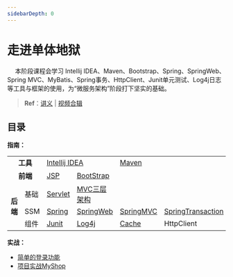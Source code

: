 ```yaml
---
sidebarDepth: 0
---
```

# 走进单体地狱

​	　本阶段课程会学习 Intellij IDEA、Maven、Bootstrap、Spring、SpringWeb、Spring MVC、MyBatis、Spring事务、HttpClient、Junit单元测试、Log4j日志 等工具与框架的使用，为“微服务架构”阶段打下坚实的基础。

> **Ref**：[讲义](https://www.funtl.com/zh/guide/%E8%B5%B0%E5%90%91%E5%8D%95%E4%BD%93%E5%9C%B0%E7%8B%B1.html) | [视频合辑](https://www.bilibili.com/video/av29299488) 



## 目录

**指南：**

<table>
    <tr>
        <td colspan="2" align="center"><b>工具</b></td> 
        <td colspan="2" ><a href="./idea.html" target="_blank">Intellij IDEA</a></td> 
        <td><a href="./maven.html" target="_blank">Maven</a></td>
        <td></td> 
        <td></td> 
   </tr>
   <tr>
        <td colspan="2" align="center"><b>前端</b></td> 
        <td><a href="./jsp.html" target="_blank">JSP</a></td>
        <td><a href="./bootstrap.html" target="_blank">BootStrap</a></td>
        <td></td> 
        <td></td> 
        <td></td> 
   </tr>
    <tr>
        <td rowspan="3"><b>后端</b></td>    
        <td>基础</td>
        <td ><a href="./servlet.html" target="_blank">Servlet</a></td>  
        <td ><a href="./mvc.html" target="_blank">MVC三层架构</a></td>  
        <td></td> 
        <td></td> 
        <td></td> 
    </tr>
    <tr>
    	<td>SSM</td>
        <td><a href="./spring.html" target="_blank">Spring</a></td>
        <td><a href="./springweb.html" target="_blank">SpringWeb</a></td>  
        <td><a href="./springmvc.html" target="_blank">SpringMVC</a></td>  
        <td><a href="./springtransaction.html" target="_blank">SpringTransaction</a></td>  
        <td><a href="./mybatis.html" target="_blank">Mybatis</a></td> 
    </tr>
    <tr>
    	<td>组件</td>
        <td><a href="./junit.html" target="_blank">Junit</a></td>
        <td><a href="./log4j.html" target="_blank">Log4j</a></td>  
        <td><a href="./cache.html" target="_blank">Cache</a></td>  
        <td>HttpClient</td> 
        <td></td> 
    </tr>
</table>



**实战：**

- <a href="../../project/myshop-login.html" target="_blank">简单的登录功能</a>
- <a href="../../project/myshop-ssm.html" target="_blank">项目实战MyShop</a>


